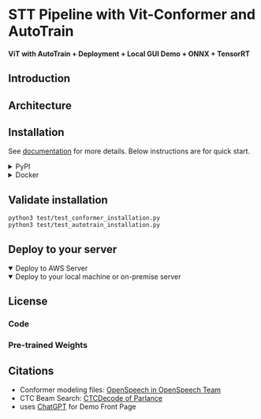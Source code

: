 # STT Pipeline with Vit-Conformer and AutoTrain
#### ViT with AutoTrain + Deployment + Local GUI Demo + ONNX + TensorRT

## Introduction


## Architecture

## Installation

See [documentation](./docs) for more details. Below instructions are for quick start.

<details onclose>
<summary>PyPI</summary>

```shell
git clone https://github.com/Klassikcat/ViT-Conformer
python3 pip install -U VitConformer # This installs both VitConformer and AutoTrain.
```
</details>

<details onclose>
<summary>Docker</summary>

```shell
git clone https://github.com/Klassikcat/ViT-Conformer
docker build ViT-Conformer/dockerFiles -t local.DockerFile
```
</details>

## Validate installation

```shell
python3 test/test_conformer_installation.py
python3 test/test_autotrain_installation.py
```

## Deploy to your server

<details open>
<summary>Deploy to AWS Server</summary>
 </details>

<details open>
<summary>Deploy to your local machine or on-premise server</summary>
</details>

## License

### Code

### Pre-trained Weights

## Citations

- Conformer modeling files: [OpenSpeech in OpenSpeech Team](https://github.com/openspeech-team/openspeech)
- CTC Beam Search: [CTCDecode of Parlance](https://github.com/parlance/ctcdecode)
- uses [ChatGPT](https://chat.openai.com) for Demo Front Page